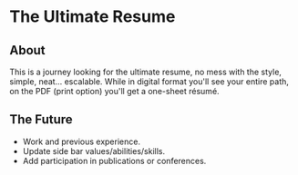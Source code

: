 # The Ultimate Resume

## About

This is a journey looking for the ultimate resume, no mess with the style, simple, neat... escalable. While in digital format you'll see your entire path, on the PDF (print option) you'll get a one-sheet résumé.

## The Future

* Work and previous experience.
* Update side bar values/abilities/skills.
* Add participation in publications or conferences.
